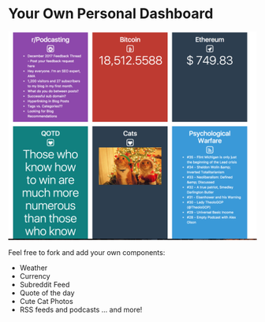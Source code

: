 # Your Own Personal Dashboard

![Alt text](./screenshot.png)


Feel free to fork and add your own components:

* Weather
* Currency
* Subreddit Feed
* Quote of the day
* Cute Cat Photos
* RSS feeds and podcasts
... and more!
